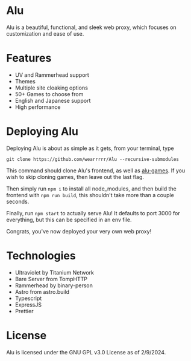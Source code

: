 # Alu

Alu is a beautiful, functional, and sleek web proxy, which focuses on customization and ease of use.

# Features

- UV and Rammerhead support
- Themes
- Multiple site cloaking options
- 50+ Games to choose from
- English and Japanese support
- High performance

# Deploying Alu
Deploying Alu is about as simple as it gets, from your terminal, type 

`git clone https://github.com/wearrrrr/Alu --recursive-submodules`

This command should clone Alu's frontend, as well as [alu-games](https://github.com/wearrrrr/alu-games). If you wish to skip cloning games, then leave out the last flag.

Then simply run `npm i` to install all node_modules, and then build the frontend with `npm run build`, this shouldn't take more than a couple seconds.

Finally, run `npm start` to actually serve Alu! It defaults to port 3000 for everything, but this can be specified in an env file.

Congrats, you've now deployed your very own web proxy!

# Technologies

- Ultraviolet by Titanium Network
- Bare Server from TompHTTP
- Rammerhead by binary-person
- Astro from astro.build
- Typescript
- ExpressJS
- Prettier

# License

Alu is licensed under the GNU GPL v3.0 License as of 2/9/2024.

